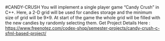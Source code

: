 #CANDY-CRUSH
You will implement a single player game “Candy Crush” in C++. Here, a 2-D grid will be used for candies storage and the minimum size of grid will be 9×9. At start of the game the whole grid will be filled with the new candies by randomly selecting them. 
 Get Project Details Here : https://www.freenotez.com/codex-shop/semester-projects/candy-crush-c-sfml-based-project/
